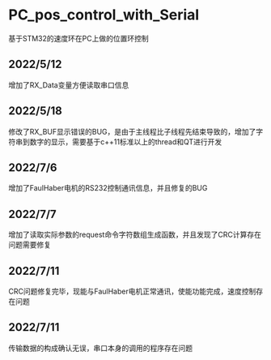 # PC_pos_control_with_Serial
基于STM32的速度环在PC上做的位置环控制  
## 2022/5/12  
增加了RX_Data变量方便读取串口信息
## 2022/5/18
修改了RX_BUF显示错误的BUG，是由于主线程比子线程先结束导致的，增加了字符串到数字的显示，需要基于c++11标准以上的thread和QT进行开发
## 2022/7/6
增加了FaulHaber电机的RS232控制通讯信息，并且修复的BUG
## 2022/7/7
增加了读取实际参数的request命令字符数组生成函数，并且发现了CRC计算存在问题需要修复
## 2022/7/11
CRC问题修复完毕，现能与FaulHaber电机正常通讯，使能功能完成，速度控制存在问题
## 2022/7/11
传输数据的构成确认无误，串口本身的调用的程序存在问题
